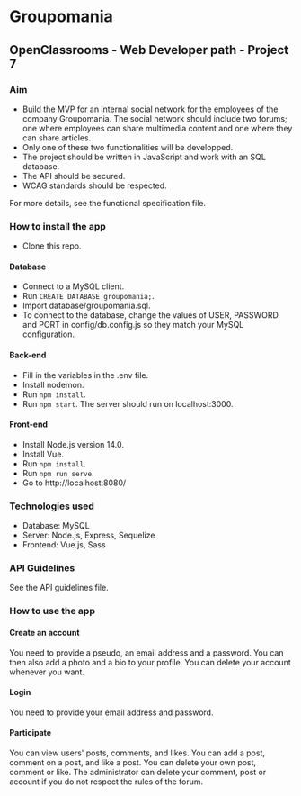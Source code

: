 # Groupomania

## OpenClassrooms - Web Developer path - Project 7


### Aim
- Build the MVP for an internal social network for the employees of the company Groupomania. The social network should include two forums; one where employees can share multimedia content and one where they can share articles.
- Only one of these two functionalities will be developped.
- The project should be written in JavaScript and work with an SQL database.
- The API should be secured.
- WCAG standards should be respected.

For more details, see the functional specification file.


### How to install the app

- Clone this repo.

#### Database
- Connect to a MySQL client.
- Run `CREATE DATABASE groupomania;`.
- Import database/groupomania.sql.
- To connect to the database, change the values of USER, PASSWORD and PORT in config/db.config.js so they match your MySQL configuration.

#### Back-end
- Fill in the variables in the .env file.
- Install nodemon.
- Run `npm install`.
- Run `npm start`. The server should run on localhost:3000.

#### Front-end
- Install Node.js version 14.0.
- Install Vue.
- Run `npm install`.
- Run `npm run serve`.
- Go to http://localhost:8080/


### Technologies used
- Database: MySQL
- Server: Node.js, Express, Sequelize
- Frontend: Vue.js, Sass


### API Guidelines
See the API guidelines file.


### How to use the app

#### Create an account
You need to provide a pseudo, an email address and a password. You can then also add a photo and a bio to your profile. You can delete your account whenever you want.

#### Login
You need to provide your email address and password.

#### Participate
You can view users' posts, comments, and likes.
You can add a post, comment on a post, and like a post.
You can delete your own post, comment or like.
The administrator can delete your comment, post or account if you do not respect the rules of the forum.
